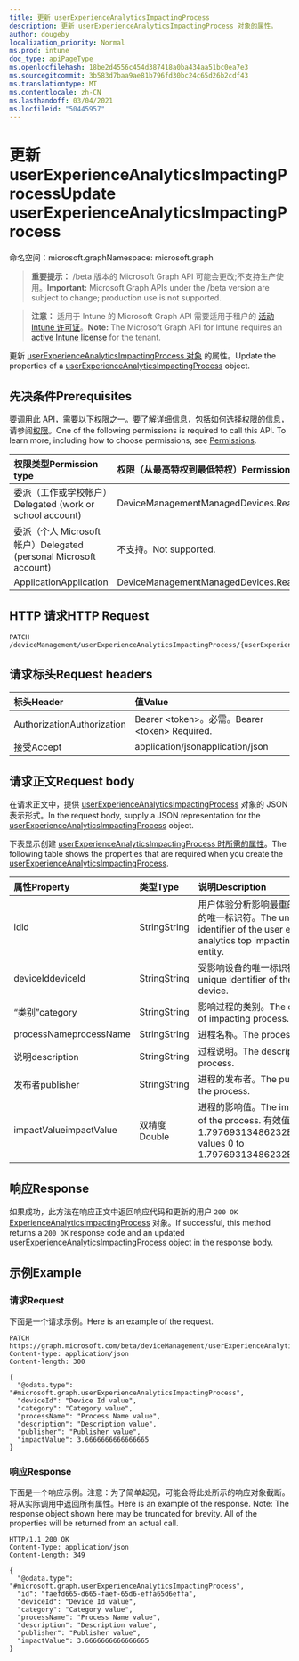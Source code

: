 ```yaml
---
title: 更新 userExperienceAnalyticsImpactingProcess
description: 更新 userExperienceAnalyticsImpactingProcess 对象的属性。
author: dougeby
localization_priority: Normal
ms.prod: intune
doc_type: apiPageType
ms.openlocfilehash: 18be2d4556c454d387418a0ba434aa51bc0ea7e3
ms.sourcegitcommit: 3b583d7baa9ae81b796fd30bc24c65d26b2cdf43
ms.translationtype: MT
ms.contentlocale: zh-CN
ms.lasthandoff: 03/04/2021
ms.locfileid: "50445957"
---
```

# <a name="update-userexperienceanalyticsimpactingprocess"></a><span data-ttu-id="4bc04-103">更新 userExperienceAnalyticsImpactingProcess</span><span class="sxs-lookup"><span data-stu-id="4bc04-103">Update userExperienceAnalyticsImpactingProcess</span></span>

<span data-ttu-id="4bc04-104">命名空间：microsoft.graph</span><span class="sxs-lookup"><span data-stu-id="4bc04-104">Namespace: microsoft.graph</span></span>

> <span data-ttu-id="4bc04-105">**重要提示：** /beta 版本的 Microsoft Graph API 可能会更改;不支持生产使用。</span><span class="sxs-lookup"><span data-stu-id="4bc04-105">**Important:** Microsoft Graph APIs under the /beta version are subject to change; production use is not supported.</span></span>

> <span data-ttu-id="4bc04-106">**注意：** 适用于 Intune 的 Microsoft Graph API 需要适用于租户的 [活动 Intune 许可证](https://go.microsoft.com/fwlink/?linkid=839381)。</span><span class="sxs-lookup"><span data-stu-id="4bc04-106">**Note:** The Microsoft Graph API for Intune requires an [active Intune license](https://go.microsoft.com/fwlink/?linkid=839381) for the tenant.</span></span>

<span data-ttu-id="4bc04-107">更新 [userExperienceAnalyticsImpactingProcess 对象](../resources/intune-devices-userexperienceanalyticsimpactingprocess.md) 的属性。</span><span class="sxs-lookup"><span data-stu-id="4bc04-107">Update the properties of a [userExperienceAnalyticsImpactingProcess](../resources/intune-devices-userexperienceanalyticsimpactingprocess.md) object.</span></span>

## <a name="prerequisites"></a><span data-ttu-id="4bc04-108">先决条件</span><span class="sxs-lookup"><span data-stu-id="4bc04-108">Prerequisites</span></span>
<span data-ttu-id="4bc04-p101">要调用此 API，需要以下权限之一。要了解详细信息，包括如何选择权限的信息，请参阅[权限](/graph/permissions-reference)。</span><span class="sxs-lookup"><span data-stu-id="4bc04-p101">One of the following permissions is required to call this API. To learn more, including how to choose permissions, see [Permissions](/graph/permissions-reference).</span></span>

|<span data-ttu-id="4bc04-111">权限类型</span><span class="sxs-lookup"><span data-stu-id="4bc04-111">Permission type</span></span>|<span data-ttu-id="4bc04-112">权限（从最高特权到最低特权）</span><span class="sxs-lookup"><span data-stu-id="4bc04-112">Permissions (from most to least privileged)</span></span>|
|:---|:---|
|<span data-ttu-id="4bc04-113">委派（工作或学校帐户）</span><span class="sxs-lookup"><span data-stu-id="4bc04-113">Delegated (work or school account)</span></span>|<span data-ttu-id="4bc04-114">DeviceManagementManagedDevices.ReadWrite.All</span><span class="sxs-lookup"><span data-stu-id="4bc04-114">DeviceManagementManagedDevices.ReadWrite.All</span></span>|
|<span data-ttu-id="4bc04-115">委派（个人 Microsoft 帐户）</span><span class="sxs-lookup"><span data-stu-id="4bc04-115">Delegated (personal Microsoft account)</span></span>|<span data-ttu-id="4bc04-116">不支持。</span><span class="sxs-lookup"><span data-stu-id="4bc04-116">Not supported.</span></span>|
|<span data-ttu-id="4bc04-117">Application</span><span class="sxs-lookup"><span data-stu-id="4bc04-117">Application</span></span>|<span data-ttu-id="4bc04-118">DeviceManagementManagedDevices.ReadWrite.All</span><span class="sxs-lookup"><span data-stu-id="4bc04-118">DeviceManagementManagedDevices.ReadWrite.All</span></span>|

## <a name="http-request"></a><span data-ttu-id="4bc04-119">HTTP 请求</span><span class="sxs-lookup"><span data-stu-id="4bc04-119">HTTP Request</span></span>
<!-- {
  "blockType": "ignored"
}
-->
``` http
PATCH /deviceManagement/userExperienceAnalyticsImpactingProcess/{userExperienceAnalyticsImpactingProcessId}
```

## <a name="request-headers"></a><span data-ttu-id="4bc04-120">请求标头</span><span class="sxs-lookup"><span data-stu-id="4bc04-120">Request headers</span></span>
|<span data-ttu-id="4bc04-121">标头</span><span class="sxs-lookup"><span data-stu-id="4bc04-121">Header</span></span>|<span data-ttu-id="4bc04-122">值</span><span class="sxs-lookup"><span data-stu-id="4bc04-122">Value</span></span>|
|:---|:---|
|<span data-ttu-id="4bc04-123">Authorization</span><span class="sxs-lookup"><span data-stu-id="4bc04-123">Authorization</span></span>|<span data-ttu-id="4bc04-124">Bearer &lt;token&gt;。必需。</span><span class="sxs-lookup"><span data-stu-id="4bc04-124">Bearer &lt;token&gt; Required.</span></span>|
|<span data-ttu-id="4bc04-125">接受</span><span class="sxs-lookup"><span data-stu-id="4bc04-125">Accept</span></span>|<span data-ttu-id="4bc04-126">application/json</span><span class="sxs-lookup"><span data-stu-id="4bc04-126">application/json</span></span>|

## <a name="request-body"></a><span data-ttu-id="4bc04-127">请求正文</span><span class="sxs-lookup"><span data-stu-id="4bc04-127">Request body</span></span>
<span data-ttu-id="4bc04-128">在请求正文中，提供 [userExperienceAnalyticsImpactingProcess](../resources/intune-devices-userexperienceanalyticsimpactingprocess.md) 对象的 JSON 表示形式。</span><span class="sxs-lookup"><span data-stu-id="4bc04-128">In the request body, supply a JSON representation for the [userExperienceAnalyticsImpactingProcess](../resources/intune-devices-userexperienceanalyticsimpactingprocess.md) object.</span></span>

<span data-ttu-id="4bc04-129">下表显示创建 [userExperienceAnalyticsImpactingProcess 时所需的属性](../resources/intune-devices-userexperienceanalyticsimpactingprocess.md)。</span><span class="sxs-lookup"><span data-stu-id="4bc04-129">The following table shows the properties that are required when you create the [userExperienceAnalyticsImpactingProcess](../resources/intune-devices-userexperienceanalyticsimpactingprocess.md).</span></span>

|<span data-ttu-id="4bc04-130">属性</span><span class="sxs-lookup"><span data-stu-id="4bc04-130">Property</span></span>|<span data-ttu-id="4bc04-131">类型</span><span class="sxs-lookup"><span data-stu-id="4bc04-131">Type</span></span>|<span data-ttu-id="4bc04-132">说明</span><span class="sxs-lookup"><span data-stu-id="4bc04-132">Description</span></span>|
|:---|:---|:---|
|<span data-ttu-id="4bc04-133">id</span><span class="sxs-lookup"><span data-stu-id="4bc04-133">id</span></span>|<span data-ttu-id="4bc04-134">String</span><span class="sxs-lookup"><span data-stu-id="4bc04-134">String</span></span>|<span data-ttu-id="4bc04-135">用户体验分析影响最重的进程实体的唯一标识符。</span><span class="sxs-lookup"><span data-stu-id="4bc04-135">The unique identifier of the user experience analytics top impacting process entity.</span></span>|
|<span data-ttu-id="4bc04-136">deviceId</span><span class="sxs-lookup"><span data-stu-id="4bc04-136">deviceId</span></span>|<span data-ttu-id="4bc04-137">String</span><span class="sxs-lookup"><span data-stu-id="4bc04-137">String</span></span>|<span data-ttu-id="4bc04-138">受影响设备的唯一标识符。</span><span class="sxs-lookup"><span data-stu-id="4bc04-138">The unique identifier of the impacted device.</span></span>|
|<span data-ttu-id="4bc04-139">“类别”</span><span class="sxs-lookup"><span data-stu-id="4bc04-139">category</span></span>|<span data-ttu-id="4bc04-140">String</span><span class="sxs-lookup"><span data-stu-id="4bc04-140">String</span></span>|<span data-ttu-id="4bc04-141">影响过程的类别。</span><span class="sxs-lookup"><span data-stu-id="4bc04-141">The category of impacting process.</span></span>|
|<span data-ttu-id="4bc04-142">processName</span><span class="sxs-lookup"><span data-stu-id="4bc04-142">processName</span></span>|<span data-ttu-id="4bc04-143">String</span><span class="sxs-lookup"><span data-stu-id="4bc04-143">String</span></span>|<span data-ttu-id="4bc04-144">进程名称。</span><span class="sxs-lookup"><span data-stu-id="4bc04-144">The process name.</span></span>|
|<span data-ttu-id="4bc04-145">说明</span><span class="sxs-lookup"><span data-stu-id="4bc04-145">description</span></span>|<span data-ttu-id="4bc04-146">String</span><span class="sxs-lookup"><span data-stu-id="4bc04-146">String</span></span>|<span data-ttu-id="4bc04-147">过程说明。</span><span class="sxs-lookup"><span data-stu-id="4bc04-147">The description of process.</span></span>|
|<span data-ttu-id="4bc04-148">发布者</span><span class="sxs-lookup"><span data-stu-id="4bc04-148">publisher</span></span>|<span data-ttu-id="4bc04-149">String</span><span class="sxs-lookup"><span data-stu-id="4bc04-149">String</span></span>|<span data-ttu-id="4bc04-150">进程的发布者。</span><span class="sxs-lookup"><span data-stu-id="4bc04-150">The publisher of the process.</span></span>|
|<span data-ttu-id="4bc04-151">impactValue</span><span class="sxs-lookup"><span data-stu-id="4bc04-151">impactValue</span></span>|<span data-ttu-id="4bc04-152">双精度</span><span class="sxs-lookup"><span data-stu-id="4bc04-152">Double</span></span>|<span data-ttu-id="4bc04-153">进程的影响值。</span><span class="sxs-lookup"><span data-stu-id="4bc04-153">The impact value of the process.</span></span> <span data-ttu-id="4bc04-154">有效值 0 到 1.79769313486232E+308</span><span class="sxs-lookup"><span data-stu-id="4bc04-154">Valid values 0 to 1.79769313486232E+308</span></span>|



## <a name="response"></a><span data-ttu-id="4bc04-155">响应</span><span class="sxs-lookup"><span data-stu-id="4bc04-155">Response</span></span>
<span data-ttu-id="4bc04-156">如果成功，此方法在响应正文中返回响应代码和更新的用户 `200 OK` [ExperienceAnalyticsImpactingProcess](../resources/intune-devices-userexperienceanalyticsimpactingprocess.md) 对象。</span><span class="sxs-lookup"><span data-stu-id="4bc04-156">If successful, this method returns a `200 OK` response code and an updated [userExperienceAnalyticsImpactingProcess](../resources/intune-devices-userexperienceanalyticsimpactingprocess.md) object in the response body.</span></span>

## <a name="example"></a><span data-ttu-id="4bc04-157">示例</span><span class="sxs-lookup"><span data-stu-id="4bc04-157">Example</span></span>

### <a name="request"></a><span data-ttu-id="4bc04-158">请求</span><span class="sxs-lookup"><span data-stu-id="4bc04-158">Request</span></span>
<span data-ttu-id="4bc04-159">下面是一个请求示例。</span><span class="sxs-lookup"><span data-stu-id="4bc04-159">Here is an example of the request.</span></span>
``` http
PATCH https://graph.microsoft.com/beta/deviceManagement/userExperienceAnalyticsImpactingProcess/{userExperienceAnalyticsImpactingProcessId}
Content-type: application/json
Content-length: 300

{
  "@odata.type": "#microsoft.graph.userExperienceAnalyticsImpactingProcess",
  "deviceId": "Device Id value",
  "category": "Category value",
  "processName": "Process Name value",
  "description": "Description value",
  "publisher": "Publisher value",
  "impactValue": 3.6666666666666665
}
```

### <a name="response"></a><span data-ttu-id="4bc04-160">响应</span><span class="sxs-lookup"><span data-stu-id="4bc04-160">Response</span></span>
<span data-ttu-id="4bc04-p103">下面是一个响应示例。注意：为了简单起见，可能会将此处所示的响应对象截断。将从实际调用中返回所有属性。</span><span class="sxs-lookup"><span data-stu-id="4bc04-p103">Here is an example of the response. Note: The response object shown here may be truncated for brevity. All of the properties will be returned from an actual call.</span></span>
``` http
HTTP/1.1 200 OK
Content-Type: application/json
Content-Length: 349

{
  "@odata.type": "#microsoft.graph.userExperienceAnalyticsImpactingProcess",
  "id": "faefd665-d665-faef-65d6-effa65d6effa",
  "deviceId": "Device Id value",
  "category": "Category value",
  "processName": "Process Name value",
  "description": "Description value",
  "publisher": "Publisher value",
  "impactValue": 3.6666666666666665
}
```





